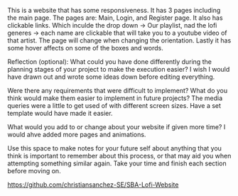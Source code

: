 This is a website that has some responsiveness. 
It has 3 pages including the main page. 
The pages are: Main, Login, and Register page.
It also has clickable links. 
Which inculde the drop down -> Our playlist, nad the lofi generes -> each name are clickable that will take you to a youtube video of that artist.
The page will change when changing the orientation.
Lastly it has some hover affects on some of the boxes and words.


Reflection (optional):
What could you have done differently during the planning stages of your project to make the execution easier?
I wish I would have drawn out and wrote some ideas down before editing everything.


Were there any requirements that were difficult to implement? What do you think would make them easier to implement in future projects?
The media queries were a little to get used of with different screen sizes. Have a set template would have made it easier.

What would you add to or change about your website if given more time?
I would ahve added more pages and animations.


Use this space to make notes for your future self about anything that you think is important to remember about this process, or that may aid you when attempting something similar again.
Take your time and finish each section before moving on.

https://github.com/christiansanchez-SE/SBA-Lofi-Website

